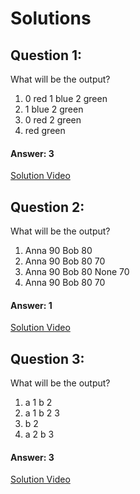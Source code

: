 # Solutions

## Question 1:
What will be the output?

1. 0 red 1 blue 2 green
2. 1 blue 2 green
3. 0 red 2 green
4. red green

#### Answer: 3
[Solution Video](#)

## Question 2:
What will be the output?

1. Anna 90 Bob 80
2. Anna 90 Bob 80 70
3. Anna 90 Bob 80 None 70
4. Anna 90 Bob 80 70

#### Answer: 1
[Solution Video](#)

## Question 3:
What will be the output?

1. a 1 b 2
2. a 1 b 2 3
3. b 2
4. a 2 b 3

#### Answer: 3
[Solution Video](#)